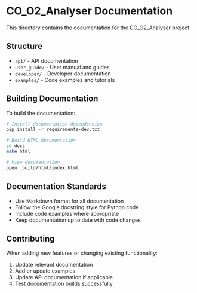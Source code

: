 # CO_O2_Analyser Documentation

This directory contains the documentation for the CO_O2_Analyser project.

## Structure

- `api/` - API documentation
- `user_guide/` - User manual and guides
- `developer/` - Developer documentation
- `examples/` - Code examples and tutorials

## Building Documentation

To build the documentation:

```bash
# Install documentation dependencies
pip install -r requirements-dev.txt

# Build HTML documentation
cd docs
make html

# View documentation
open _build/html/index.html
```

## Documentation Standards

- Use Markdown format for all documentation
- Follow the Google docstring style for Python code
- Include code examples where appropriate
- Keep documentation up to date with code changes

## Contributing

When adding new features or changing existing functionality:

1. Update relevant documentation
2. Add or update examples
3. Update API documentation if applicable
4. Test documentation builds successfully
